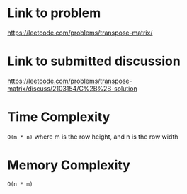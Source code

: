 # Link to problem
https://leetcode.com/problems/transpose-matrix/

# Link to submitted discussion
https://leetcode.com/problems/transpose-matrix/discuss/2103154/C%2B%2B-solution

# Time Complexity
`O(m * n)` where m is the row height, and n is the row width

# Memory Complexity
`O(n * m)`
